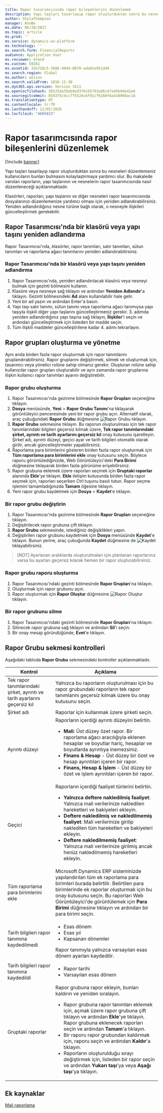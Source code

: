 ```yaml
---
title: Rapor tasarımcısında rapor bileşenlerini düzenlemek
description: Yapı taşları tasarlayıp rapor oluşturduktan sonra bu nesneleri düzenlemeniz kullanıcıların bunları bulmasını kolaylaştırmaya yardımcı olur. Bu makalede varolan raporların, yapı taşlarının ve nesnelerin rapor tasarımcısında nasıl düzenleneceği açıklanmaktadır.
author: ShylaThompson
manager: AnnBe
ms.date: 06/20/2017
ms.topic: article
ms.prod: ''
ms.service: dynamics-ax-platform
ms.technology: ''
ms.search.form: FinancialReports
audience: Application User
ms.reviewer: kfend
ms.custom: 59161
ms.assetid: 32e728c5-3b06-4049-8070-ade01e951d49
ms.search.region: Global
ms.author: aolson
ms.search.validFrom: 2016-11-30
ms.dyn365.ops.version: Version 1611
ms.openlocfilehash: 58525da35eb9e9376cb5793ad6c6fa45b9de42e6
ms.sourcegitcommit: 659375c4cc7f5524cbf91cf6160f6a410960ac16
ms.translationtype: HT
ms.contentlocale: tr-TR
ms.lasthandoff: 12/05/2020
ms.locfileid: "4685823"
---
```

# <a name="organize-report-components-in-report-designer"></a>Rapor tasarımcısında rapor bileşenlerini düzenlemek

[!include [banner](../includes/banner.md)]

Yapı taşları tasarlayıp rapor oluşturduktan sonra bu nesneleri düzenlemeniz kullanıcıların bunları bulmasını kolaylaştırmaya yardımcı olur. Bu makalede varolan raporların, yapı taşlarının ve nesnelerin rapor tasarımcısında nasıl düzenleneceği açıklanmaktadır.

Klasörleri, raporları, yapı taşlarını ve diğer nesneleri rapor tasarımcısında dosyalarınızı düzenlemenize yardımcı olması için yeniden adlandırabilirsiniz. Yeniden adlandırdığınız nesne türüne bağlı olarak, o nesneyle ilişkileri güncelleştirmek gerekebilir.

## <a name="rename-a-folder-or-building-block-in-report-designer"></a>Rapor Tasarımcısı'nda bir klasörü veya yapı taşını yeniden adlandırma
Rapor Tasarımcısı'nda, klasörler, rapor tanımları, satır tanımları, sütun tanımları ve raporlama ağacı tanımlarını yeniden adlandırabilirsiniz.

### <a name="rename-a-folder-or-building-block-in-report-designer"></a>Rapor Tasarımcısı'nda bir klasörü veya yapı taşını yeniden adlandırma

1. Rapor Tasarımcısı'nda, yeniden adlandırılacak klasörü veya nesneyi bulmak için gezinti bölmesini kullanın.
2. Klasöre veya nesneye sağ tıklayın ve ardından **Yeniden Adlandır**'a tıklayın. Gezinti bölmesindeki **Ad** alanı kullanılabilir hale gelir.
3. Yeni bir ad yazın ve ardından Enter'a basın.
4. Yapı taşı satır tanımı, sütun tanımı veya raporlama ağacı tanımıysa yapı taşıyla ilişkili diğer yapı taşlarını güncelleştirmeniz gerekir. 3. adımda yeniden adlandırdığınız yapı taşına sağ tıklayın, **İlişkiler**'i seçin ve ardından güncelleştirmek için listeden bir madde seçin.
5. Tüm ilişkili maddeler güncelleştirilene kadar 4. adımı tekrarlayın.

## <a name="create-and-manage-report-groups"></a>Rapor grupları oluşturma ve yönetme
Aynı anda birden fazla rapor oluşturmak için rapor tanımlarını gruplandırabilirsiniz. Rapor gruplarını değiştirmek, silmek ve oluşturmak için, tasarımcı veya yönetici rolüne sahip olmanız gerekir. Oluşturan rolüne sahip kullanıcılar rapor grupları oluşturabilir ve aynı zamanda rapor gruplarına ilişkin kullanıcı rapor tanımları ayarını değiştirebilir.

### <a name="create-a-report-group"></a>Rapor grubu oluşturma

1. Rapor Tasarımcısı'nda gezinme bölmesinde **Rapor Grupları** seçeneğine tıklayın.
2. **Dosya** menüsünde, **Yeni** &gt; **Rapor Grubu Tanımı**'na tıklayarak görüntüleyici penceresinde yeni bir rapor grubu açın. Alternatif olarak, araç çubuğundaki **Rapor Grubu** düğmesine ![Rapor Grubu](media/report-group.gif "Rapor Grubu") tıklayın.
3. **Rapor Grubu** sekmesine tıklayın. Bu raporun oluşturulması için tek rapor tanımlarındaki bilgileri geçersiz kılmak üzere, **Tek rapor tanımlarındaki şirket, ayrıntı ve tarih ayarlarını geçersiz kıl** onay kutusunu işaretleyin. Şirket adı, ayrıntı düzeyi, geçici ayar ve tarih bilgileri otomatik olarak girilir, ancak güncelleştirmeler yapabilirsiniz.
4. Raporlama para birimlerini gösteren birden fazla rapor oluşturmak için **Tüm raporlama para birimlerini ekle** onay kutusunu seçin. Böylece raporu görüntülediğinizde, Web Görüntüleyici'deki **Para Birimi** düğmesine tıklayarak birden fazla görünüme erişebilirsiniz.
5. Rapor grubuna eklemek üzere raporları seçmek için **Gruptaki raporlar** alanında **Ekle**'ye tıklayın. **Ekle** iletişim kutusunda birden fazla rapor seçmek için, raporları seçerken Ctrl tuşunu basılı tutun. Rapor seçme işlemini tamamladığınızda **Tamam** öğesine tıklayın.
6. Yeni rapor grubu kaydetmek için **Dosya** &gt; **Kaydet**'e tıklayın.

### <a name="modify-a-report-group"></a>Bir rapor grubu değiştirin

1. Rapor Tasarımcısı'nda gezinme bölmesinde **Rapor Grupları** seçeneğine tıklayın.
2. Değiştirilecek rapor grubuna çift tıklayın.
3. **Rapor Grubu** sekmesinde, istediğiniz değişiklikleri yapın.
4. Değiştirilen rapor grubunu kaydetmek için **Dosya** menüsünde **Kaydet**'e tıklayın. Bunun yerine, araç çubuğunda **Kaydet** düğmesine de ![Kaydet](media/save.gif "Kaydet") tıklayabilirsiniz.

> [NOT] Ayarlanan aralıklarda oluşturulmaları için planlanan raporlarınız varsa bu ayarları geçersiz kılarak hemen bir rapor oluşturabilirsiniz.

### <a name="generate-a-report-group-report"></a>Rapor grubu raporu oluşturma

1. Rapor Tasarımcısı'ndaki gezinti bölmesinde **Rapor Grupları**'na tıklayın.
2. Oluşturmak için rapor grubunu açın.
3. Rapor oluşturmak için **Rapor Oluştur** düğmesine ![Rapor Oluştur](media/generate-report.gif "Rapor Oluştur") tıklayın.

### <a name="delete-a-report-group"></a>Bir rapor grubunu silme

1. Rapor Tasarımcısı'ndaki gezinti bölmesinde **Rapor Grupları**'na tıklayın.
2. Silinecek rapor grubuna sağ tıklayın ve ardından **Sil**'i seçin.
3. Bir onay mesajı göründüğünde, **Evet**'e tıklayın.

## <a name="report-group-tab-controls"></a>Rapor Grubu sekmesi kontrolleri
Aşağıdaki tabloda **Rapor Grubu** sekmesindeki kontroller açıklanmaktadır.

<table>
<thead>
<tr>
<th>Kontrol</th>
<th>Açıklama</th>
</tr>
</thead>
<tbody>
<tr>
<td>Tek rapor tanımlarındaki şirket, ayrıntı ve tarih ayarlarını geçersiz kıl</td>
<td>Yalnızca bu raporların oluşturulması için bu rapor grubundaki raporların tek rapor tanımlarını geçersiz kılmak üzere bu onay kutusunu seçin.</td>
</tr>
<tr>
<td>Şirket adı</td>
<td>Raporlar için kullanmak üzere şirketi seçin.</td>
</tr>
<tr>
<td>Ayrıntı düzeyi</td>
<td>Raporların içerdiği ayrıntı düzeyini belirtin.
<ul>
<li><strong>Mali</strong>: Üst düzey özet rapor. Bir raporlama ağacı aracılığıyla eklenen hesaplar ve boyutlar hariç, hesaplar ve boyutlarda ayrıntıya inemezsiniz.</li>
<li><strong>Finans &amp; Hesap</strong> - Üst düzey bir özet ve hesap ayrıntıları içeren bir rapor.</li>
<li><strong>Finans, Hesap &amp; İşlem</strong> - Üst düzey bir özet ve işlem ayrıntıları içeren bir rapor.</li>
</ul></td>
</tr>
<tr>
<td>Geçici</td>
<td>Raporların içerdiği faaliyet türlerini belirtin.
<ul>
<li><strong>Yalnızca deftere nakledilmiş faaliyet</strong>: Yalnızca mali verilerinize nakledilen hareketleri ve bakiyeleri ekleyin.</li>
<li><strong>Deftere nakledilmiş ve nakledilmemiş faaliyet</strong>: Mali verilerinize girilip nakledilen tüm hareketleri ve bakiyeleri ekleyin.</li>
<li><strong>Deftere nakledilmemiş faaliyet</strong>: Yalnızca mali verilerinize girilmiş ancak henüz nakledilmemiş hareketleri ekleyin.</li>
</ul></td>
</tr>
<tr>
<td>Tüm raporlama para birimlerini ekle</td>
<td>Microsoft Dynamics ERP sisteminizde yapılandırılan tüm ek raporlama para birimleri burada belirtilir. Belirtilen para birimlerinde ek raporlar oluşturmak için bu onay kutusunu seçin. Bu raporları Web Görüntüleyici'de görüntülemek için <strong>Para Birimi</strong> düğmesine tıklayın ve ardından bir para birimi seçin.</td>
</tr>
<tr>
<td>Tarih bilgileri rapor tanımına kaydedilmedi</td>
<td><ul>
<li>Esas dönem</li>
<li>Esas yıl</li>
<li>Kapsanan dönemler</li>
</ul>
Rapor tanımıyla yalnızca varsayılan esas dönem ayarları kaydedilir.</td>
</tr>
<tr>
<td>Tarih bilgileri rapor tanımına kaydedildi</td>
<td><ul>
<li>Rapor tarihi</li>
<li>Varsayılan esas dönem</li>
</ul></td>
</tr>
<tr>
<td>Gruptaki raporlar</td>
<td>Rapor grubuna rapor ekleyin, bunları kaldırın ve yeniden sıralayın.
<ul>
<li>Rapor grubuna rapor tanımları eklemek için, açmak üzere rapor grubuna çift tıklayın ve ardından <strong>Ekle</strong>'ye tıklayın. Rapor grubuna eklenecek raporları seçin ve ardından <strong>Tamam</strong>'a tıklayın.</li>
<li>Bir raporu rapor grubundan kaldırmak için, raporu seçin ve ardından <strong>Kaldır</strong>'a tıklayın.</li>
<li>Raporların oluşturulduğu sırayı değiştirmek için, listeden bir rapor seçin ve ardından <strong>Yukarı taşı</strong>'ya veya <strong>Aşağı taşı</strong>'ya tıklayın.</li>
</ul></td>
</tr>
</tbody>
</table>

## <a name="additional-resources"></a>Ek kaynaklar

[Mali raporlama](financial-reporting-intro.md)
